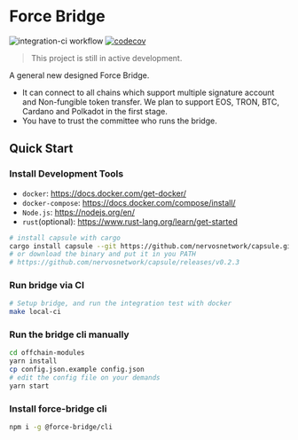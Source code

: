 # Force Bridge

![integration-ci workflow](https://github.com/nervosnetwork/force-bridge/actions/workflows/integration-ci.yml/badge.svg)
[![codecov](https://codecov.io/gh/nervosnetwork/force-bridge/branch/main/graph/badge.svg)](https://codecov.io/gh/nervosnetwork/force-bridge)

> This project is still in active development.

A general new designed Force Bridge.

- It can connect to all chains which support multiple signature account and
  Non-fungible token transfer. We plan to support EOS, TRON, BTC, Cardano and Polkadot in the first stage.
- You have to trust the committee who runs the bridge.

## Quick Start

### Install Development Tools

- `docker`: https://docs.docker.com/get-docker/
- `docker-compose`: https://docs.docker.com/compose/install/
- `Node.js`: https://nodejs.org/en/
- `rust`(optional): https://www.rust-lang.org/learn/get-started

```bash
# install capsule with cargo
cargo install capsule --git https://github.com/nervosnetwork/capsule.git --tag v0.2.3
# or download the binary and put it in you PATH
# https://github.com/nervosnetwork/capsule/releases/v0.2.3
```

### Run bridge via CI
```bash
# Setup bridge, and run the integration test with docker
make local-ci
```

### Run the bridge cli manually
```bash
cd offchain-modules
yarn install
cp config.json.example config.json
# edit the config file on your demands
yarn start
```

### Install force-bridge cli

```bash
npm i -g @force-bridge/cli
```

